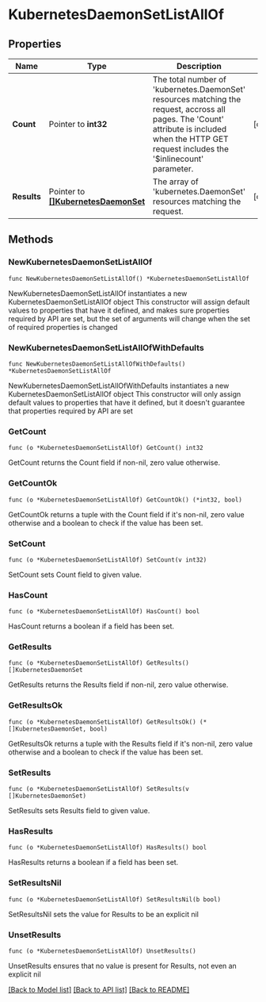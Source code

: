 # KubernetesDaemonSetListAllOf

## Properties

Name | Type | Description | Notes
------------ | ------------- | ------------- | -------------
**Count** | Pointer to **int32** | The total number of &#39;kubernetes.DaemonSet&#39; resources matching the request, accross all pages. The &#39;Count&#39; attribute is included when the HTTP GET request includes the &#39;$inlinecount&#39; parameter. | [optional] 
**Results** | Pointer to [**[]KubernetesDaemonSet**](KubernetesDaemonSet.md) | The array of &#39;kubernetes.DaemonSet&#39; resources matching the request. | [optional] 

## Methods

### NewKubernetesDaemonSetListAllOf

`func NewKubernetesDaemonSetListAllOf() *KubernetesDaemonSetListAllOf`

NewKubernetesDaemonSetListAllOf instantiates a new KubernetesDaemonSetListAllOf object
This constructor will assign default values to properties that have it defined,
and makes sure properties required by API are set, but the set of arguments
will change when the set of required properties is changed

### NewKubernetesDaemonSetListAllOfWithDefaults

`func NewKubernetesDaemonSetListAllOfWithDefaults() *KubernetesDaemonSetListAllOf`

NewKubernetesDaemonSetListAllOfWithDefaults instantiates a new KubernetesDaemonSetListAllOf object
This constructor will only assign default values to properties that have it defined,
but it doesn't guarantee that properties required by API are set

### GetCount

`func (o *KubernetesDaemonSetListAllOf) GetCount() int32`

GetCount returns the Count field if non-nil, zero value otherwise.

### GetCountOk

`func (o *KubernetesDaemonSetListAllOf) GetCountOk() (*int32, bool)`

GetCountOk returns a tuple with the Count field if it's non-nil, zero value otherwise
and a boolean to check if the value has been set.

### SetCount

`func (o *KubernetesDaemonSetListAllOf) SetCount(v int32)`

SetCount sets Count field to given value.

### HasCount

`func (o *KubernetesDaemonSetListAllOf) HasCount() bool`

HasCount returns a boolean if a field has been set.

### GetResults

`func (o *KubernetesDaemonSetListAllOf) GetResults() []KubernetesDaemonSet`

GetResults returns the Results field if non-nil, zero value otherwise.

### GetResultsOk

`func (o *KubernetesDaemonSetListAllOf) GetResultsOk() (*[]KubernetesDaemonSet, bool)`

GetResultsOk returns a tuple with the Results field if it's non-nil, zero value otherwise
and a boolean to check if the value has been set.

### SetResults

`func (o *KubernetesDaemonSetListAllOf) SetResults(v []KubernetesDaemonSet)`

SetResults sets Results field to given value.

### HasResults

`func (o *KubernetesDaemonSetListAllOf) HasResults() bool`

HasResults returns a boolean if a field has been set.

### SetResultsNil

`func (o *KubernetesDaemonSetListAllOf) SetResultsNil(b bool)`

 SetResultsNil sets the value for Results to be an explicit nil

### UnsetResults
`func (o *KubernetesDaemonSetListAllOf) UnsetResults()`

UnsetResults ensures that no value is present for Results, not even an explicit nil

[[Back to Model list]](../README.md#documentation-for-models) [[Back to API list]](../README.md#documentation-for-api-endpoints) [[Back to README]](../README.md)


